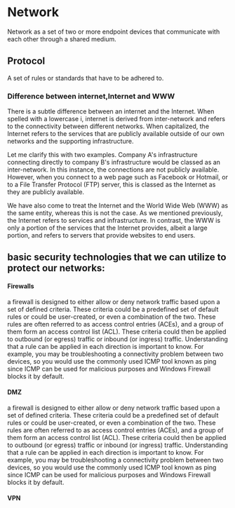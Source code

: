 # Network
Network as a set of two or more endpoint devices that communicate with each other through a shared medium.

## Protocol 
 A set of rules or standards that have to be adhered to.
 
### Difference between internet,Internet and WWW
There is a subtle difference between an internet and the Internet. When spelled with a lowercase i, internet is derived from inter-network and refers to the connectivity between different networks. When capitalized, the Internet refers to the services that are publicly available outside of our own networks and the supporting infrastructure.

Let me clarify this with two examples. Company A's infrastructure connecting directly to company B's infrastructure would be classed as an inter-network. In this instance, the connections are not publicly available. However, when you connect to a web page such as Facebook or Hotmail, or to a File Transfer Protocol (FTP) server, this is classed as the Internet as they are publicly available.

We have also come to treat the Internet and the World Wide Web (WWW) as the same entity, whereas this is not the case. As we mentioned previously, the Internet refers to services and infrastructure. In contrast, the WWW is only a portion of the services that the Internet provides, albeit a large portion, and refers to servers that provide websites to end users.

## basic security technologies that we can utilize to protect our networks:

#### Firewalls
a firewall is designed to either allow or deny network traffic based upon a set of defined criteria. These criteria could be a predefined set of default rules or could be user-created, or even a combination of the two. These rules are often referred to as access control entries (ACEs), and a group of them form an access control list (ACL). These criteria could then be applied to outbound (or egress) traffic or inbound (or ingress) traffic. Understanding that a rule can be applied in each direction is important to know. For example, you may be troubleshooting a connectivity problem between two devices, so you would use the commonly used ICMP tool known as ping since ICMP can be used for malicious purposes and Windows Firewall blocks it by default.
#### DMZ
a firewall is designed to either allow or deny network traffic based upon a set of defined criteria. These criteria could be a predefined set of default rules or could be user-created, or even a combination of the two. These rules are often referred to as access control entries (ACEs), and a group of them form an access control list (ACL). These criteria could then be applied to outbound (or egress) traffic or inbound (or ingress) traffic. Understanding that a rule can be applied in each direction is important to know. For example, you may be troubleshooting a connectivity problem between two devices, so you would use the commonly used ICMP tool known as ping since ICMP can be used for malicious purposes and Windows Firewall blocks it by default.
#### VPN
